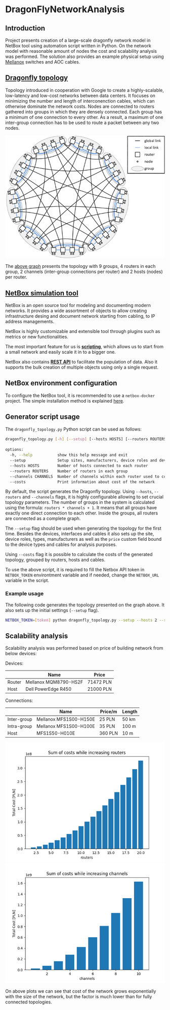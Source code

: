 # DragonFlyNetworkAnalysis

## Introduction
Project presents creation of a large-scale dragonfly network model in NetBox tool using automation script written in Python. On the network model with reasonable amount of nodes the cost and scalability analysis was performed. The solution also provides an example physical setup using [Mellanox](https://www.nvidia.com/en-us/networking/infiniband-configurator/) switches and AOC cables.

## [Dragonfly topology](https://static.googleusercontent.com/media/research.google.com/pl//pubs/archive/34926.pdf)

Topology introduced in cooperation with Google to create a highly-scalable, low-latency and low-cost networks between data centers. It focuses on minimizing the number and length of interconenction cables, which can otherwise dominate the network costs. Nodes are connected to routers gathered into groups in which they are densely connected. Each group has a minimum of one connection to every other. As a result, a maximum of one inter-group connection has to be used to route a packet between any two nodes.

![Dragonfly topology example](plots/dragonfly_topology.png)

The [above graph](https://www.researchgate.net/figure/Sample-Dragonfly-topology-with-h2-p2-a4-36-routers-and-72-compute-nodes_fig2_261313973) presents the topology with 9 groups, 4 routers in each group, 2 channels (inter-group connections per router) and 2 hosts (nodes) per router.

## [NetBox simulation tool](https://docs.netbox.dev/en/stable/introduction/)

NetBox is an open source tool for modeling and documenting modern networks. It provides a wide assortment of objects to allow creating infrastructure desing and document network starting from cabling, to IP address managements.

NetBox is highly customizable and extensible tool through plugins such as metrics or new functionalities.

The most important feature for us is [**scripting**](https://docs.netbox.dev/en/stable/getting-started/populating-data/), which allows us to start from a small network and easily scale it in to a bigger one.

NetBox also contains [**REST API**](https://docs.netbox.dev/en/stable/integrations/rest-api/) to facilitate the population of data. Also it supports the bulk creation of multiple objects using only a single request.

## NetBox environment configuration
To configure the NetBox tool, it is recommended to use a `netbox-docker` project. The simple installation method is explained [here](https://github.com/netbox-community/netbox-docker#quickstart).

## Generator script usage

The `dragonfly_topology.py` Python script can be used as follows:
```bash
dragonfly_topology.py [-h] [--setup] [--hosts HOSTS] [--routers ROUTERS] [--channels CHANNELS] [--costs]

options:
  -h, --help           show this help message and exit
  --setup              Setup sites, manufacturers, device roles and device types
  --hosts HOSTS        Number of hosts connected to each router
  --routers ROUTERS    Number of routers in each group
  --channels CHANNELS  Number of channels within each router used to connect to other groups
  --costs              Print information about cost of the network
```

By default, the script generates the Dragonfly topology. Using `--hosts`, `--routers` and `--channels` flags, it is highly configurable allowing to set crucial topology parameters. The number of groups in the system is calculated using the formula: `routers * channels + 1`. It means that all groups have exactly one direct connection to each other. Inside the groups, all routers are connected as a complete graph.

The `--setup` flag should be used when generating the topology for the first time. Besides the devices, interfaces and cables it also sets up the site, device roles, types, manufacturers as well as the `price` custom field bound to the device types and cables for analysis purposes.

Using `--costs` flag it is possible to calculate the costs of the generated topology, grouped by routers, hosts and cables.

To use the above script, it is required to fill the Netbox API token in `NETBOX_TOKEN` environtment variable and if needed, change the `NETBOX_URL` variable in the script.

### Example usage

The following code generates the topology presented on the graph above. It also sets up the initial settings (`--setup` flag).

```bash
NETBOX_TOKEN=[token] python dragonfly_topology.py --setup --hosts 2 --routers 4 --channels 2
```

## Scalability analysis
Scalability analysis was performed based on price of building network from below devices:

Devices:

|        | Name                  | Price     |
|--------|-----------------------|-----------|
| Router | Mellanox MQM8790-HS2F | 71472 PLN |
| Host   | Dell PowerEdge R450   | 21000 PLN |

Connections:

|             | Name                   | Price/m | Length |
|-------------|------------------------|---------|--------|
| Inter-group | Mellanox MFS1S00-H150E | 25 PLN  | 50 km  |
| Intra-group | Mellanox MFS1S00-H100E | 35 PLN  | 100 m  |
| Host        | MFS1S50-H010E          | 360 PLN | 10 m   |

![Plot sum of costs of routers amount](plots/sum_of_cost_from_routers.png)
![Plot sum of costs of channels amount](plots/sum_of_cost_from_channels.png)

On above plots we can see that cost of the network grows exponentially with the size of the network, but the factor is much lower than for fully connected topologies.